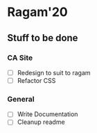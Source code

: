 # Ragam'20

## Stuff to be done
### CA Site
- [ ] Redesign to suit to ragam 
- [ ] Refactor CSS

### General
- [ ] Write Documentation
- [ ] Cleanup readme